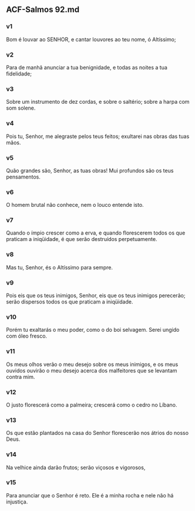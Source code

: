 ## ACF-Salmos 92.md
### v1
 Bom é louvar ao SENHOR, e cantar louvores ao teu nome, ó Altíssimo;
### v2
 Para de manhã anunciar a tua benignidade, e todas as noites a tua fidelidade;
### v3
 Sobre um instrumento de dez cordas, e sobre o saltério; sobre a harpa com som solene.
### v4
 Pois tu, Senhor, me alegraste pelos teus feitos; exultarei nas obras das tuas mãos.
### v5
 Quão grandes são, Senhor, as tuas obras! Mui profundos são os teus pensamentos.
### v6
 O homem brutal não conhece, nem o louco entende isto.
### v7
 Quando o ímpio crescer como a erva, e quando florescerem todos os que praticam a iniqüidade, é que serão destruídos perpetuamente.
### v8
 Mas tu, Senhor, és o Altíssimo para sempre.
### v9
 Pois eis que os teus inimigos, Senhor, eis que os teus inimigos perecerão; serão dispersos todos os que praticam a iniqüidade.
### v10
 Porém tu exaltarás o meu poder, como o do boi selvagem. Serei ungido com óleo fresco.
### v11
 Os meus olhos verão o meu desejo sobre os meus inimigos, e os meus ouvidos ouvirão o meu desejo acerca dos malfeitores que se levantam contra mim.
### v12
 O justo florescerá como a palmeira; crescerá como o cedro no Líbano.
### v13
 Os que estão plantados na casa do Senhor florescerão nos átrios do nosso Deus.
### v14
 Na velhice ainda darão frutos; serão viçosos e vigorosos,
### v15
 Para anunciar que o Senhor é reto. Ele é a minha rocha e nele não há injustiça.
